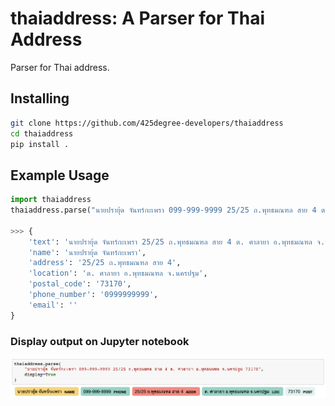 # thaiaddress: A Parser for Thai Address

Parser for Thai address.

## Installing

```sh
git clone https://github.com/425degree-developers/thaiaddress
cd thaiaddress
pip install .
```

## Example Usage

```py
import thaiaddress
thaiaddress.parse("นายปรายุ้ด จันทร์กะเพรา 099-999-9999 25/25 ถ.พุทธมณฑล สาย 4 ต. ศาลายา อ.พุทธมณฑล จ.นครปฐม 73170")

>>> {
    'text': 'นายปรายุ้ด จันทร์กะเพรา 25/25 ถ.พุทธมณฑล สาย 4 ต. ศาลายา อ.พุทธมณฑล จ.นครปฐม 73170',
    'name': 'นายปรายุ้ด จันทร์กะเพรา',
    'address': '25/25 ถ.พุทธมณฑล สาย 4',
    'location': 'ต. ศาลายา อ.พุทธมณฑล จ.นครปฐม',
    'postal_code': '73170',
    'phone_number': '0999999999',
    'email': ''
}
```

### Display output on Jupyter notebook

<img src="images/example-usage.png" />
